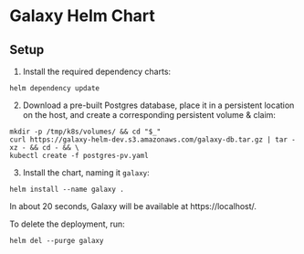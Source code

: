 # Galaxy Helm Chart

## Setup

1. Install the required dependency charts:
```
helm dependency update
```

2. Download a pre-built Postgres database, place it in a persistent
location on the host, and create a corresponding persistent volume & claim:
```
mkdir -p /tmp/k8s/volumes/ && cd "$_"
curl https://galaxy-helm-dev.s3.amazonaws.com/galaxy-db.tar.gz | tar -xz - && cd - && \
kubectl create -f postgres-pv.yaml
```

3. Install the chart, naming it `galaxy`:
```
helm install --name galaxy .
```

In about 20 seconds, Galaxy will be available at https://localhost/.

To delete the deployment, run:
```
helm del --purge galaxy
```
